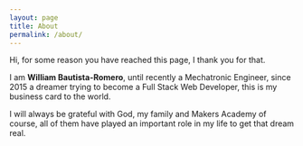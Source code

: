 ```yaml
---
layout: page
title: About
permalink: /about/
---
```


Hi, for some reason you have reached this page, I thank you for that.

I am **William Bautista-Romero**, until recently a Mechatronic Engineer, since
2015 a dreamer trying to become a Full Stack Web Developer, this is my business
card to the world.

I will always be grateful with God, my family and Makers Academy of course, all of them have played an important role in my life to get that dream real.
